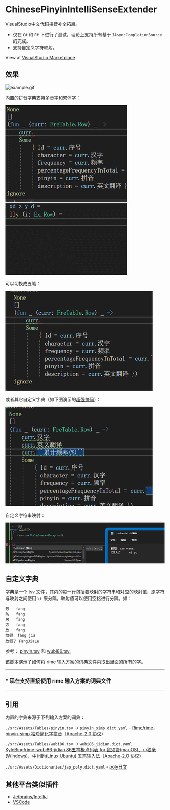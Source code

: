 # ChinesePinyinIntelliSenseExtender

VisualStudio中文代码拼音补全拓展。

- 仅在 `C#` 和 `F#` 下进行了测试，理论上支持所有基于 `IAsyncCompletionSource` 的完成。
- 支持自定义字符映射。

View at [VisualStudio Marketplace](https://marketplace.visualstudio.com/items?itemName=stratos.ChinesePinyinIntelliSenseExtender)

## 效果

![example.gif](./assets/example.gif)

内置的拼音字典支持多音字和繁体字：

![多音字](./assets/duoyinzi.gif)
![繁体字](./assets/fantizi.gif)

可以切换成五笔：

![五笔](./assets/wubi.gif)

或者其它自定义字典（如下图演示的[超强快码](https://github.com/whjiang/cqeb)）：

![自定义字典](./assets/custom_dict.gif)

自定义字符串映射：

![自定义字符串映射](./assets/custom_string_map.png)

## 自定义字典

字典是一个 tsv 文件，其内的每一行包括要映射的字符串和对应的映射值，原字符与映射之间使用 `\t` 来分隔，映射值可以使用空格进行分隔。如：

``` tsv
芳	fang
防	fang
房	fang
方	fang
放	fang
放假	fang jia
放假了	FangJiaLe
```

参考： [pinyin.tsv](./src/Assets/Tables/pinyin.tsv) 和 [wubi86.tsv](./src/Assets/Tables/wubi86.tsv)。

[该脚本](./script/make_word_table_from_rime_dict.fsx)演示了如何将 rime 输入方案的词典文件内取出里面的所有的字。

---------------------

### * 现在支持直接使用 rime 输入方案的词典文件

---------------------

## 引用

内置的字典来源于下列输入方案的词典：

`./src/Assets/Tables/pinyin.tsv` -> `pinyin_simp.dict.yaml` - [Rime/rime-pinyin-simp 袖珍简化字拼音](https://github.com/rime/rime-pinyin-simp)（[Apache-2.0 协议](https://github.com/rime/rime-pinyin-simp/blob/master/LICENSE)）

`./src/Assets/Tables/wubi86.tsv` -> `wubi86_jidian.dict.yaml` - [KyleBing/rime-wubi86-jidian 86五笔极点码表 for 鼠须管(macOS)、小狼毫(Windows)、中州韵(Linux:Ubuntu) 五笔输入法](https://github.com/KyleBing/rime-wubi86-jidian)（[Apache-2.0 协议](https://github.com/KyleBing/rime-wubi86-jidian/blob/master/LICENSE)）

`./src/Assets/Dictionaries/jap_poly.dict.yaml` - [poly日文](https://github.com/biopolyhedron/rime-jap-poly)

## 其他平台类似插件

* [Jetbrains/IntelliJ](https://github.com/tuchg/ChinesePinyin-CodeCompletionHelper)
* [VSCode](https://gitee.com/Program-in-Chinese/vscode_Chinese_Input_Assistant)
